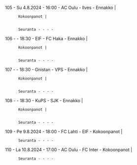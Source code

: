 105 - Su 4.8.2024 - 16:00 - AC Oulu - Ilves - Ennakko |
        
        
          Kokoonpanot |
        
        
          Seuranta - - - -
106 -  - 18:30 - EIF - FC Haka - Ennakko |
        
        
          Kokoonpanot |
        
        
          Seuranta - - - -
107 -  - 18:30 - Gnistan - VPS - Ennakko |
        
        
          Kokoonpanot |
        
        
          Seuranta - - - -
108 -  - 18:30 - KuPS - SJK - Ennakko |
        
        
          Kokoonpanot |
        
        
          Seuranta - - - -
109 - Pe 9.8.2024 - 18:00 - FC Lahti - EIF - Kokoonpanot |
        
        
          Seuranta - - - -
110 - La 10.8.2024 - 17:00 - AC Oulu - FC Inter - Kokoonpanot |
        
        
          Seuranta - - - -
